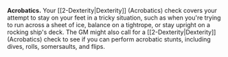 **Acrobatics.** Your [[2-Dexterity|Dexterity]] (Acrobatics) check covers your attempt to stay on your feet in a tricky situation, such as when you're trying to run across a sheet of ice, balance on a tightrope, or stay upright on a rocking ship's deck. The GM might also call for a [[2-Dexterity|Dexterity]] (Acrobatics) check to see if you can perform acrobatic stunts, including dives, rolls, somersaults, and flips.